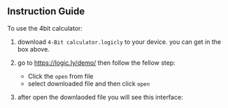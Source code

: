## Instruction Guide

To use the 4bit calculator:
1. download `4-Bit calculator.logicly` to your device. you can get in the box above.
   
2. go to https://logic.ly/demo/  then follow the fellow step:
    - Click the `open` from file
    - select downloaded file and then click `open`
3. after open the downlaoded file you will see this interface:
